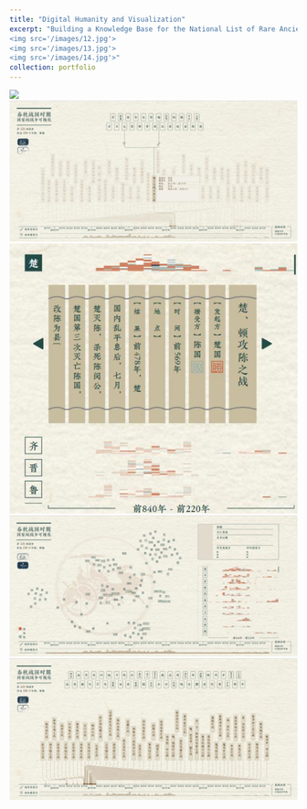 ```yaml
---
title: "Digital Humanity and Visualization"
excerpt: "Building a Knowledge Base for the National List of Rare Ancient Books<br><img src='/images/15.jpg'> <br>Interstate Warfare during the Spring and Autumn and Warring States Periods<br><img src='/images/11.jpg'>
<img src='/images/12.jpg'>
<img src='/images/13.jpg'>
<img src='/images/14.jpg'>"
collection: portfolio
---
```

<img src='/images/15.jpg'>
<img src='/images/11.jpg'>
<img src='/images/12.jpg'>
<img src='/images/13.jpg'>
<img src='/images/14.jpg'>